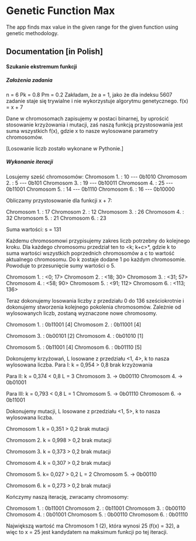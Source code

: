 # Genetic Function Max
The app finds max value in the given range for the given function using genetic methodology.

## Documentation [in Polish]
#### Szukanie ekstremum funkcji
##### Założenia zadania
n = 6
Pk = 0.8
Pm = 0.2
Zakładam, że a = 1, jako że dla indeksu 5607 zadanie staje się trywialne i nie wykorzystuje algorytmu genetycznego.
f(x) = x + 7

Dane w chromosomach zapisujemy w postaci binarnej, by uprościć stosowanie krzyżowania i mutacji, zaś naszą funkcją przystosowania jest suma wszystkich f(x), gdzie x to nasze wylosowane parametry chromosomów.

[Losowanie liczb zostało wykonane w Pythonie.]
##### Wykonanie iteracji
Losujemy sześć chromosomów:
Chromosom 1. : 10 --- 0b1010
Chromosom 2. : 5 --- 0b101
Chromosom 3. : 19 --- 0b10011
Chromosom 4. : 25 --- 0b11001
Chromosom 5. : 14 --- 0b1110
Chromosom 6. : 16 --- 0b10000

Obliczamy przystosowanie dla funkcji x + 7:

Chromosom 1. : 17
Chromosom 2. : 12
Chromosom 3. : 26
Chromosom 4. : 32
Chromosom 5. : 21
Chromosom 6. : 23

Suma wartości:
s = 131

Każdemu chromosomowi przypisujemy zakres liczb potrzebny do kolejnego kroku. Dla każdego chromosomu przedział ten to <k; k+c>*, gdzie k to suma wartości wszystkich poprzednich chromosomów a c to wartość aktualnego chromosomu. Do k zostaje dodane 1 po każdym chromosomie. Powoduje to przesunięcie sumy wartości o 5.

Chromosom 1. : <0; 17>
Chromosom 2. : <18; 30>
Chromosom 3. : <31; 57>
Chromosom 4. : <58; 90>
Chromosom 5. : <91; 112>
Chromosom 6. : <113; 136>

Teraz dokonujemy losowania liczby z przedziału 0 do 136 sześciokrotnie i dokonujemy stworzenia kolejnego pokolenia chromosomów. Zależnie od wylosowanych liczb, zostaną wyznaczone nowe chromosomy.

Chromosom 1. : 0b11001 [4]
Chromosom 2. : 0b11001 [4]

Chromosom 3. : 0b00101 [2]
Chromosom 4. : 0b01010 [1]

Chromosom 5. : 0b11001 [4]
Chromosom 6. : 0b01110 [5]

Dokonujemy krzyżowań, L losowane z przedziału <1, 4>, k to nasza wylosowana liczba.
Para I:
k = 0,954 > 0,8
brak krzyżowania

Para II:
k = 0,374 < 0,8 
L = 3
Chromosom 3. →  0b00110
Chromosom 4. → 0b01001

Para III:
k = 0,793 < 0,8
L = 1
Chromosom 5. → 0b01110 
Chromosom 6. → 0b11001

Dokonujemy mutacji, L losowane z przedziału <1, 5>, k to nasza wylosowana liczba.

Chromosom 1.
k = 0,351 > 0,2
brak mutacji

Chromosom 2.
k = 0,998 > 0,2
brak mutacji

Chromosom 3.
k = 0,373 > 0,2
brak mutacji

Chromosom 4.
k = 0,307 > 0,2
brak mutacji

Chromosom 5.
k= 0,027 > 0,2
L = 2
Chromosom 5. →  0b00110 

Chromosom 6.
k = 0,273 > 0,2
brak mutacji

Kończymy naszą iterację, zwracamy chromosomy:


Chromosom 1. : 0b11001
Chromosom 2. : 0b11001
Chromosom 3. : 0b00110
Chromosom 4. : 0b01001
Chromosom 5. : 0b00110 
Chromosom 6. : 0b01110

Największą wartość ma Chromosom 1 (2), która wynosi 25 (f(x) = 32), a więc to x = 25 jest kandydatem na maksimum funkcji po tej iteracji.
